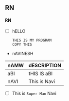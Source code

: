 ## RN

#### RN
- [ ] hELLO

      THIS IS MY PROGRAM
      COPY THIS

- nAVINESH

| nAMW | dESCRIPTION |
| - | - |
| aBI | tHIS IS aBI |
| nAVI | This is Navi |


- [ ] This is `Super Man` Navi

